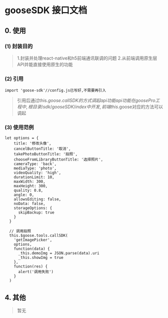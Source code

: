 # gooseSDK 接口文档

## 0. 使用

### (1) 封装目的

> 1.封装并处理react-native和h5前端通讯联调的问题
> 2.从前端调用原生层API并能直接使用原生的功能

### (2) 引用

```
import 'goose-sdk'//config.js已写好,不需要再引入

```
> 引用后通过this.$goose.callSDK的方式调起api功能
> api功能在goosePro工程中,根目录/sdk/gooseSDK/index 中开发,前端this.$goose对应的方法可以调起
      

### (3) 使用范例

```
let options = {
    title: '修改头像',
    cancelButtonTitle: '取消',
    takePhotoButtonTitle: '拍照',
    chooseFromLibraryButtonTitle: '选择照片',
    cameraType: 'back',
    mediaType: 'photo',
    videoQuality: 'high',
    durationLimit: 10,
    maxWidth: 300,
    maxHeight: 300,
    quality: 0.8,
    angle: 0,
    allowsEditing: false,
    noData: false,
    storageOptions: {
      skipBackup: true
    }
  }

  // 调用拍照
  this.$goose.tools.callSDK(
    'getImagePicker',
    options,
    function(data) {
      _this.demoImg = JSON.parse(data).uri
      _this.showImg = true
    },
    function(res) {
      alert('调用失败')
    }
  )
```

## 4. 其他

> 暂无
